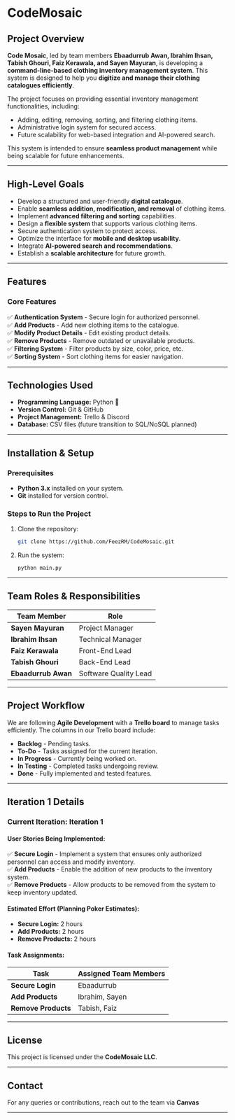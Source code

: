 # CodeMosaic

## Project Overview

**Code Mosaic**, led by team members **Ebaadurrub Awan, Ibrahim Ihsan, Tabish Ghouri, Faiz Kerawala, and Sayen Mayuran**, is developing a **command-line-based clothing inventory management system**. This system is designed to help you **digitize and manage their clothing catalogues efficiently**.

The project focuses on providing essential inventory management functionalities, including:

- Adding, editing, removing, sorting, and filtering clothing items.
- Administrative login system for secured access.
- Future scalability for web-based integration and AI-powered search.

This system is intended to ensure **seamless product management** while being scalable for future enhancements.

---

## High-Level Goals

- Develop a structured and user-friendly **digital catalogue**.
- Enable **seamless addition, modification, and removal** of clothing items.
- Implement **advanced filtering and sorting** capabilities.
- Design a **flexible system** that supports various clothing items.
- Secure authentication system to protect access.
- Optimize the interface for **mobile and desktop usability**.
- Integrate **AI-powered search and recommendations**.
- Establish a **scalable architecture** for future growth.

---

## Features

### Core Features

✅ **Authentication System** - Secure login for authorized personnel.  
✅ **Add Products** - Add new clothing items to the catalogue.  
✅ **Modify Product Details** - Edit existing product details.  
✅ **Remove Products** - Remove outdated or unavailable products.  
✅ **Filtering System** - Filter products by size, color, price, etc.  
✅ **Sorting System** - Sort clothing items for easier navigation.

---

## Technologies Used

- **Programming Language:** Python 🐍
- **Version Control:** Git & GitHub
- **Project Management:** Trello & Discord
- **Database:** CSV files (future transition to SQL/NoSQL planned)

---

## Installation & Setup

### Prerequisites

- **Python 3.x** installed on your system.
- **Git** installed for version control.

### Steps to Run the Project

1. Clone the repository:
   ```sh
   git clone https://github.com/FeezRM/CodeMosaic.git
   ```
2. Run the system:
   ```sh
   python main.py
   ```

---

## Team Roles & Responsibilities

| Team Member         | Role                  |
| ------------------- | --------------------- |
| **Sayen Mayuran**   | Project Manager       |
| **Ibrahim Ihsan**   | Technical Manager     |
| **Faiz Kerawala**   | Front-End Lead        |
| **Tabish Ghouri**   | Back-End Lead         |
| **Ebaadurrub Awan** | Software Quality Lead |

---

## Project Workflow

We are following **Agile Development** with a **Trello board** to manage tasks efficiently. The columns in our Trello board include:

- **Backlog** - Pending tasks.
- **To-Do** - Tasks assigned for the current iteration.
- **In Progress** - Currently being worked on.
- **In Testing** - Completed tasks undergoing review.
- **Done** - Fully implemented and tested features.

---

## Iteration 1 Details

### Current Iteration: **Iteration 1**

#### User Stories Being Implemented:

✅ **Secure Login** - Implement a system that ensures only authorized personnel can access and modify inventory.  
✅ **Add Products** - Enable the addition of new products to the inventory system.  
✅ **Remove Products** - Allow products to be removed from the system to keep inventory updated.

#### Estimated Effort (Planning Poker Estimates):

- **Secure Login:** 2 hours
- **Add Products:** 2 hours
- **Remove Products:** 2 hours

#### Task Assignments:

| Task                | Assigned Team Members |
| ------------------- | --------------------- |
| **Secure Login**    | Ebaadurrub            |
| **Add Products**    | Ibrahim, Sayen        |
| **Remove Products** | Tabish, Faiz          |

---

## License

This project is licensed under the **CodeMosaic LLC**.

---

## Contact

For any queries or contributions, reach out to the team via **Canvas**

---
